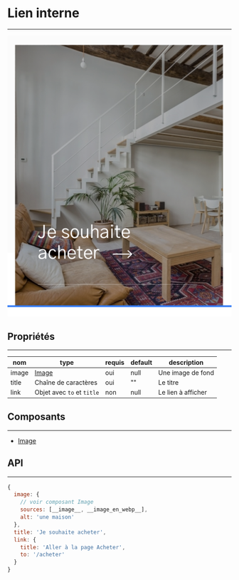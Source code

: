 # Lien interne

---

![Image](./thumbnail_nav.png)

## Propriétés

---

|nom|type|requis|default|description| 
|---|---|---|---|---|
image|[Image](/composants/image)|oui|null|Une image de fond
title|Chaîne de caractères|oui|""|Le titre
link|Objet avec `to` et `title`|non|null|Le lien à afficher

## Composants

---

- [Image](/composants/image)

## API

---

```js
{
  image: {
    // voir composant Image
    sources: [__image__, __image_en_webp__],
    alt: 'une maison'
  },
  title: 'Je souhaite acheter',
  link: {
    title: 'Aller à la page Acheter',
    to: '/acheter'
  }
}
```
